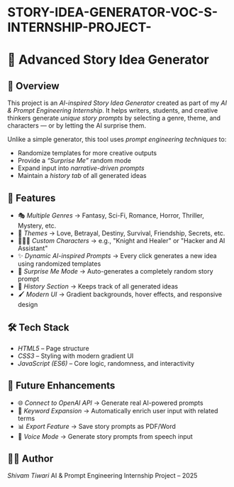 # STORY-IDEA-GENERATOR-VOC-S-INTERNSHIP-PROJECT-

# 🤖 Advanced Story Idea Generator

## 📌 Overview

This project is an *AI-inspired Story Idea Generator* created as part of my *AI & Prompt Engineering Internship*.
It helps writers, students, and creative thinkers generate *unique story prompts* by selecting a genre, theme, and characters — or by letting the AI surprise them.

Unlike a simple generator, this tool uses *prompt engineering techniques* to:

* Randomize templates for more creative outputs
* Provide a *“Surprise Me”* random mode
* Expand input into *narrative-driven prompts*
* Maintain a *history tab* of all generated ideas


## 🎯 Features

* 🎭 *Multiple Genres* → Fantasy, Sci-Fi, Romance, Horror, Thriller, Mystery, etc.
* 🎨 *Themes* → Love, Betrayal, Destiny, Survival, Friendship, Secrets, etc.
* 🧑‍🤝‍🧑 *Custom Characters* → e.g., "Knight and Healer" or "Hacker and AI Assistant"
* ✨ *Dynamic AI-inspired Prompts* → Every click generates a new idea using randomized templates
* 🎲 *Surprise Me Mode* → Auto-generates a completely random story prompt
* 📜 *History Section* → Keeps track of all generated ideas
* 🖌 *Modern UI* → Gradient backgrounds, hover effects, and responsive design


## 🛠 Tech Stack

* *HTML5* – Page structure
* *CSS3* – Styling with modern gradient UI
* *JavaScript (ES6)* – Core logic, randomness, and interactivity


## 🔮 Future Enhancements

* 🌐 *Connect to OpenAI API* → Generate real AI-powered prompts
* 🧠 *Keyword Expansion* → Automatically enrich user input with related terms
* 📊 *Export Feature* → Save story prompts as PDF/Word
* 🎤 *Voice Mode* → Generate story prompts from speech input


## 👨‍💻 Author

*Shivam Tiwari*
AI & Prompt Engineering Internship Project – 2025

